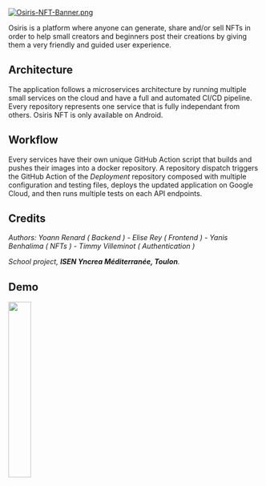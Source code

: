[![Osiris-NFT-Banner.png](https://i.postimg.cc/wxSf2Kps/Osiris-NFT-Banner.png)](https://postimg.cc/14rrRj49)

Osiris is a platform where anyone can generate, share and/or sell NFTs in order to help small creators and beginners post their creations by giving them a very friendly and guided user experience.

## Architecture
The application follows a microservices architecture by running multiple small services on the cloud and have a full and automated CI/CD pipeline. Every repository represents one service that is fully independant from others. Osiris NFT is only available on Android.

## Workflow
Every services have their own unique GitHub Action script that builds and pushes their images into a docker repository. A repository dispatch triggers the GitHub Action of the *Deployment* repository composed with multiple configuration and testing files, deploys the updated application on Google Cloud, and then runs multiple tests on each API endpoints.

## Credits
*Authors: Yoann Renard ( Backend ) - Elise Rey ( Frontend ) - Yanis Benhalima ( NFTs ) - Timmy Villeminot ( Authentication )*

*School project, ***ISEN Yncrea Méditerranée, Toulon**.**

## Demo
<img src="https://user-images.githubusercontent.com/81624725/186377185-1c2476de-a8a5-4a17-9915-8a093008fa1d.gif" width="30%"/>
